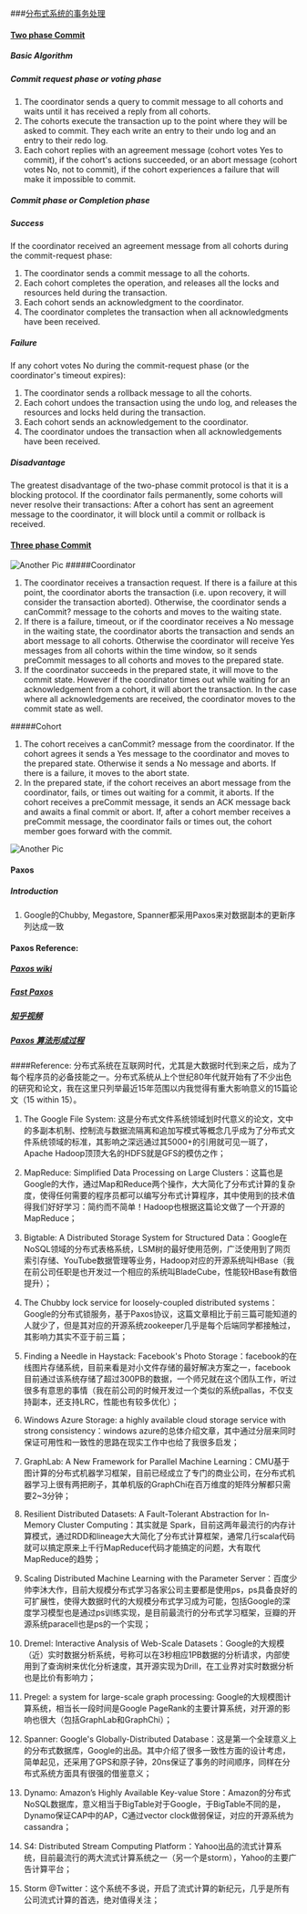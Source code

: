 ###[分布式系统的事务处理](http://coolshell.cn/articles/10910.html)
#### [Two phase Commit](http://en.wikipedia.org/wiki/Two-phase_commit_protocol)

##### Basic Algorithm
##### Commit request phase or voting phase
  1. The coordinator sends a query to commit message to all cohorts and waits until it has received a reply from all cohorts.
  2. The cohorts execute the transaction up to the point where they will be asked to commit. They each write an entry to their undo log and an entry to their redo log.
  3. Each cohort replies with an agreement message (cohort votes Yes to commit), if the cohort's actions succeeded, or an abort message (cohort votes No, not to commit), if the cohort experiences a failure that will make it impossible to commit.

##### Commit phase or Completion phase
##### Success
If the coordinator received an agreement message from all cohorts during the commit-request phase:
  1. The coordinator sends a commit message to all the cohorts.
  2. Each cohort completes the operation, and releases all the locks and resources held during the transaction.
  3. Each cohort sends an acknowledgment to the coordinator.
  4. The coordinator completes the transaction when all acknowledgments have been received.

##### Failure 
If any cohort votes No during the commit-request phase (or the coordinator's timeout expires):
  1. The coordinator sends a rollback message to all the cohorts.
  2. Each cohort undoes the transaction using the undo log, and releases the resources and locks held during the transaction.
  3. Each cohort sends an acknowledgement to the coordinator.
  4. The coordinator undoes the transaction when all acknowledgements have been received.

##### Disadvantage 
The greatest disadvantage of the two-phase commit protocol is that it is a blocking protocol. If the coordinator fails permanently, some cohorts will never resolve their transactions: After a cohort has sent an agreement message to the coordinator, it will block until a commit or rollback is received.


#### [Three phase Commit](http://en.wikipedia.org/wiki/Three-phase_commit_protocol)

![Another Pic](https://cloud.githubusercontent.com/assets/9062406/7437312/49905918-f00b-11e4-9862-d3b3b3acd6cb.gif)
#####Coordinator
  1. The coordinator receives a transaction request. If there is a failure at this point, the coordinator aborts the transaction (i.e. upon recovery, it will consider the transaction aborted). Otherwise, the coordinator sends a canCommit? message to the cohorts and moves to the waiting state.
  2. If there is a failure, timeout, or if the coordinator receives a No message in the waiting state, the coordinator aborts the transaction and sends an abort message to all cohorts. Otherwise the coordinator will receive Yes messages from all cohorts within the time window, so it sends preCommit messages to all cohorts and moves to the prepared state.
  3. If the coordinator succeeds in the prepared state, it will move to the commit state. However if the coordinator times out while waiting for an acknowledgement from a cohort, it will abort the transaction. In the case where all acknowledgements are received, the coordinator moves to the commit state as well.
  
#####Cohort
  1. The cohort receives a canCommit? message from the coordinator. If the cohort agrees it sends a Yes message to the coordinator and moves to the prepared state. Otherwise it sends a No message and aborts. If there is a failure, it moves to the abort state.
  2. In the prepared state, if the cohort receives an abort message from the coordinator, fails, or times out waiting for a commit, it aborts. If the cohort receives a preCommit message, it sends an ACK message back and awaits a final commit or abort.
If, after a cohort member receives a preCommit message, the coordinator fails or times out, the cohort member goes forward with the commit.

![Another Pic](https://cloud.githubusercontent.com/assets/9062406/7437416/0539e774-f00c-11e4-87fa-b80260507f38.png)


#### Paxos 
##### Introduction
  1. Google的Chubby, Megastore, Spanner都采用Paxos来对数据副本的更新序列达成一致
  

#### Paxos Reference:
##### [Paxos wiki](http://en.wikipedia.org/wiki/Paxos_(computer_science)#Phase_1a:_Prepare)
##### [Fast Paxos](http://research.microsoft.com/pubs/64624/tr-2005-112.pdf)
##### [知乎视频](http://www.zhihu.com/question/19787937)
##### [Paxos 算法形成过程](http://blog.csdn.net/chen77716/article/details/6166675)





####Reference:
分布式系统在互联网时代，尤其是大数据时代到来之后，成为了每个程序员的必备技能之一。分布式系统从上个世纪80年代就开始有了不少出色的研究和论文，我在这里只列举最近15年范围以内我觉得有重大影响意义的15篇论文（15 within 15）。

1. The Google File System: 这是分布式文件系统领域划时代意义的论文，文中的多副本机制、控制流与数据流隔离和追加写模式等概念几乎成为了分布式文件系统领域的标准，其影响之深远通过其5000+的引用就可见一斑了，Apache Hadoop顶顶大名的HDFS就是GFS的模仿之作；

2. MapReduce: Simplified Data Processing on Large Clusters：这篇也是Google的大作，通过Map和Reduce两个操作，大大简化了分布式计算的复杂度，使得任何需要的程序员都可以编写分布式计算程序，其中使用到的技术值得我们好好学习：简约而不简单！Hadoop也根据这篇论文做了一个开源的MapReduce；
3. Bigtable: A Distributed Storage System for Structured Data：Google在NoSQL领域的分布式表格系统，LSM树的最好使用范例，广泛使用到了网页索引存储、YouTube数据管理等业务，Hadoop对应的开源系统叫HBase（我在前公司任职是也开发过一个相应的系统叫BladeCube，性能较HBase有数倍提升）；
4. The Chubby lock service for loosely-coupled distributed systems：Google的分布式锁服务，基于Paxos协议，这篇文章相比于前三篇可能知道的人就少了，但是其对应的开源系统zookeeper几乎是每个后端同学都接触过，其影响力其实不亚于前三篇；
5. Finding a Needle in Haystack: Facebook's Photo Storage：facebook的在线图片存储系统，目前来看是对小文件存储的最好解决方案之一，facebook目前通过该系统存储了超过300PB的数据，一个师兄就在这个团队工作，听过很多有意思的事情（我在前公司的时候开发过一个类似的系统pallas，不仅支持副本，还支持LRC，性能也有较多优化）；
6. Windows Azure Storage: a highly available cloud storage service with strong consistency：windows azure的总体介绍文章，其中通过分层来同时保证可用性和一致性的思路在现实工作中也给了我很多启发；
7. GraphLab: A New Framework for Parallel Machine Learning：CMU基于图计算的分布式机器学习框架，目前已经成立了专门的商业公司，在分布式机器学习上很有两把刷子，其单机版的GraphChi在百万维度的矩阵分解都只需要2~3分钟；
8. Resilient Distributed Datasets: A Fault-Tolerant Abstraction for In-Memory Cluster Computing：其实就是 Spark，目前这两年最流行的内存计算模式，通过RDD和lineage大大简化了分布式计算框架，通常几行scala代码就可以搞定原来上千行MapReduce代码才能搞定的问题，大有取代MapReduce的趋势；
9. Scaling Distributed Machine Learning with the Parameter Server：百度少帅李沐大作，目前大规模分布式学习各家公司主要都是使用ps，ps具备良好的可扩展性，使得大数据时代的大规模分布式学习成为可能，包括Google的深度学习模型也是通过ps训练实现，是目前最流行的分布式学习框架，豆瓣的开源系统paracell也是ps的一个实现；
10. Dremel: Interactive Analysis of Web-Scale Datasets：Google的大规模（近）实时数据分析系统，号称可以在3秒相应1PB数据的分析请求，内部使用到了查询树来优化分析速度，其开源实现为Drill，在工业界对实时数据分析也是比价有影响力；
11. Pregel: a system for large-scale graph processing: Google的大规模图计算系统，相当长一段时间是Google PageRank的主要计算系统，对开源的影响也很大（包括GraphLab和GraphChi）；
12. Spanner: Google's Globally-Distributed Database：这是第一个全球意义上的分布式数据库，Google的出品。其中介绍了很多一致性方面的设计考虑，简单起见，还采用了GPS和原子钟，20ns保证了事务的时间顺序，同样在分布式系统方面具有很强的借鉴意义；
13. Dynamo: Amazon’s Highly Available Key-value Store：Amazon的分布式NoSQL数据库，意义相当于BigTable对于Google，于BigTable不同的是，Dynamo保证CAP中的AP，C通过vector clock做弱保证，对应的开源系统为cassandra；
14. S4: Distributed Stream Computing Platform：Yahoo出品的流式计算系统，目前最流行的两大流式计算系统之一（另一个是storm），Yahoo的主要广告计算平台；
15. Storm @Twitter：这个系统不多说，开启了流式计算的新纪元，几乎是所有公司流式计算的首选，绝对值得关注；



